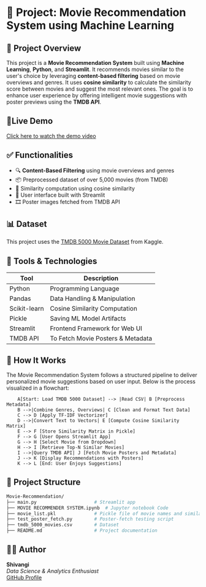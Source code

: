 # 🎥 Project: Movie Recommendation System using Machine Learning

## 📌 Project Overview

This project is a **Movie Recommendation System** built using **Machine Learning**, **Python**, and **Streamlit**. It recommends movies similar to the user's choice by leveraging **content-based filtering** based on movie overviews and genres. It uses **cosine similarity** to calculate the similarity score between movies and suggest the most relevant ones. The goal is to enhance user experience by offering intelligent movie suggestions with poster previews using the **TMDB API**.




## 🎥Live Demo
[Click here to watch the demo video](https://drive.google.com/file/d/1WNSKXbmn5a-7CR3hFn33XDZuAj45bQbS/view?usp=sharing)


## ✅ Functionalities

- 🔍 **Content-Based Filtering** using movie overviews and genres
- 📦 Preprocessed dataset of over 5,000 movies (from TMDB)
- 📑 Similarity computation using cosine similarity
- 🎨 User interface built with Streamlit
- 🎞️ Poster images fetched from TMDB API
  
## 📊 Dataset

This project uses the [TMDB 5000 Movie Dataset](https://www.kaggle.com/datasets/tmdb/tmdb-movie-metadata) from Kaggle.


## 🔧 Tools & Technologies

| Tool           | Description                                      |
|----------------|--------------------------------------------------|
| Python         | Programming Language                             |
| Pandas         | Data Handling & Manipulation                     |
| Scikit-learn   | Cosine Similarity Computation                    |
| Pickle         | Saving ML Model Artifacts                        |
| Streamlit      | Frontend Framework for Web UI                    |
| TMDB API       | To Fetch Movie Posters & Metadata                |

## 🧠 How It Works

The Movie Recommendation System follows a structured pipeline to deliver personalized movie suggestions based on user input. Below is the process visualized in a flowchart:

```
    A[Start: Load TMDB 5000 Dataset] --> |Read CSV| B [Preprocess Metadata]
    B -->|Combine Genres, Overviews| C [Clean and Format Text Data]
    C --> D [Apply TF-IDF Vectorizer]
    D -->|Convert Text to Vectors| E [Compute Cosine Similarity Matrix]
    E --> F [Store Similarity Matrix in Pickle]
    F --> G [User Opens Streamlit App]
    G --> H [Select Movie from Dropdown]
    H --> I [Retrieve Top-N Similar Movies]
    I -->|Query TMDB API| J [Fetch Movie Posters and Metadata]
    J --> K [Display Recommendations with Posters]
    K --> L [End: User Enjoys Suggestions]
```

## 📁 Project Structure

```bash
Movie-Recommendation/
├── main.py                     # Streamlit app
├── MOVIE RECOMMENDER SYSTEM.ipynb  # Jupyter notebook Code
├── movie_list.pkl              # Pickle file of movie names and similarity matrix
├── test_poster_fetch.py        # Poster-fetch testing script
├── tmdb_5000_movies.csv        # Dataset
├── README.md                   # Project documentation

```


## 🙋‍♀️ Author

**Shivangi**  
_Data Science & Analytics Enthusiast_  
[GitHub Profile](https://github.com/vaish-shivangi)



